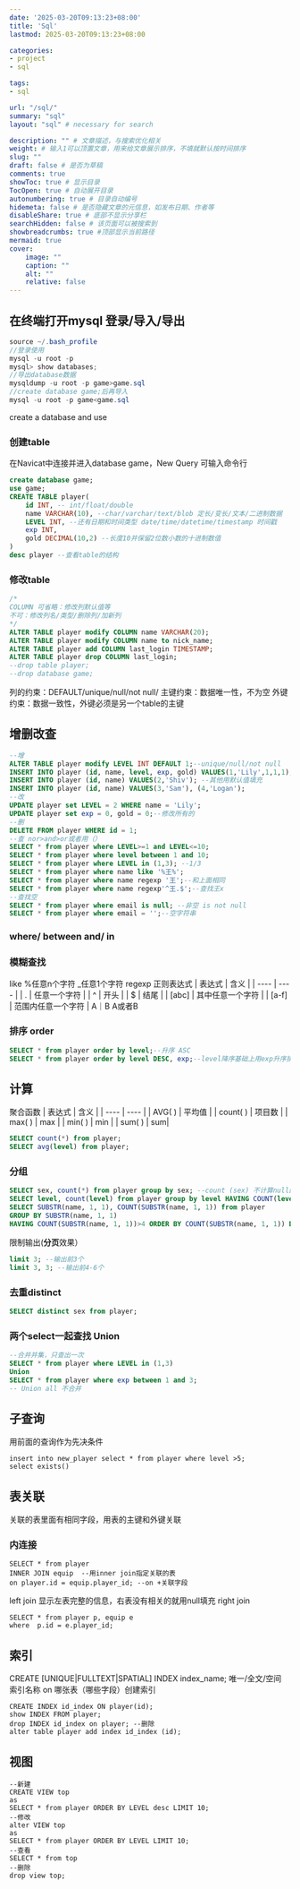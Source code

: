 ```yaml
---
date: '2025-03-20T09:13:23+08:00'
title: 'Sql'
lastmod: 2025-03-20T09:13:23+08:00

categories:
- project 
- sql

tags:
- sql

url: "/sql/"
summary: "sql"
layout: "sql" # necessary for search

description: "" # 文章描述，与搜索优化相关
weight: # 输入1可以顶置文章，用来给文章展示排序，不填就默认按时间排序
slug: ""
draft: false # 是否为草稿
comments: true
showToc: true # 显示目录
TocOpen: true # 自动展开目录
autonumbering: true # 目录自动编号
hidemeta: false # 是否隐藏文章的元信息，如发布日期、作者等
disableShare: true # 底部不显示分享栏
searchHidden: false # 该页面可以被搜索到
showbreadcrumbs: true #顶部显示当前路径
mermaid: true
cover:
    image: ""
    caption: ""
    alt: ""
    relative: false
---
```

## 在终端打开mysql 登录/导入/导出
```java
source ~/.bash_profile
//登录使用
mysql -u root -p 
mysql> show databases;
//导出database数据
mysqldump -u root -p game>game.sql
//create database game;后再导入
mysql -u root -p game<game.sql
```
create a database and use
### 创建table
在Navicat中连接并进入database game，New Query 可输入命令行
```sql
create database game;
use game;
CREATE TABLE player(
	id INT, -- int/float/double
	name VARCHAR(10), --char/varchar/text/blob 定长/变长/文本/二进制数据
	LEVEL INT, --还有日期和时间类型 date/time/datetime/timestamp 时间戳
	exp INT,
	gold DECIMAL(10,2) --长度10并保留2位数小数的十进制数值
)
desc player --查看table的结构
```
### 修改table
```sql
/*
COLUMN 可省略：修改列默认值等
不可：修改列名/类型/删除列/加新列
*/
ALTER TABLE player modify COLUMN name VARCHAR(20);
ALTER TABLE player modify COLUMN name to nick_name;
ALTER TABLE player add COLUMN last_login TIMESTAMP;
ALTER TABLE player drop COLUMN last_login;
--drop table player;
--drop database game;
```
列的约束：DEFAULT/unique/null/not null/
主键约束：数据唯一性，不为空
外键约束：数据一致性，外键必须是另一个table的主键
## 增删改查
```sql
--增
ALTER TABLE player modify LEVEL INT DEFAULT 1;--unique/null/not null
INSERT INTO player (id, name, level, exp, gold) VALUES(1,'Lily',1,1,1);
INSERT INTO player (id, name) VALUES(2,'Shiv'); --其他用默认值填充
INSERT INTO player (id, name) VALUES(3,'Sam'), (4,'Logan');
--改
UPDATE player set LEVEL = 2 WHERE name = 'Lily';
UPDATE player set exp = 0, gold = 0;--修改所有的
--删
DELETE FROM player WHERE id = 1;
--查 nor>and>or或者用（）
SELECT * from player where LEVEL>=1 and LEVEL<=10;
SELECT * from player where level between 1 and 10;
SELECT * from player where LEVEL in (1,3); --1/3
SELECT * from player where name like '%王%';
SELECT * from player where name regexp '王';--和上面相同
SELECT * from player where name regexp'^王.$';--查找王x
--查找空
SELECT * from player where email is null; --非空 is not null
SELECT * from player where email = '';--空字符串
```
### where/ between and/ in
### 模糊查找 
like %任意n个字符 _任意1个字符
regexp 正则表达式
| 表达式 | 含义 |
|  ----  | ----  |
| .  | 任意一个字符 |
| ^  | 开头 | 
| $  | 结尾 | 
| [abc]  | 其中任意一个字符 | 
| [a-f]  | 范围内任意一个字符 | 
 A｜B  A或者B 
### 排序 order
```sql
SELECT * from player order by level;--升序 ASC
SELECT * from player order by level DESC, exp;--level降序基础上用exp升序排列
```
## 计算
聚合函数
| 表达式 | 含义 |
|  ----  | ----  |
| AVG( ) | 平均值 |
| count( )  | 项目数 | 
| max( ) | max | 
| min( ) | min | 
| sum( ) | sum| 
 ```sql
SELECT count(*) from player;
SELECT avg(level) from player;
```
### 分组
 ```sql
SELECT sex, count(*) from player group by sex; --count (sex) 不计算null的数量
SELECT level, count(level) from player group by level HAVING COUNT(level)>4; -- 同一个level人数>4的
SELECT SUBSTR(name, 1, 1), COUNT(SUBSTR(name, 1, 1)) from player
GROUP BY SUBSTR(name, 1, 1)
HAVING COUNT(SUBSTR(name, 1, 1))>4 ORDER BY COUNT(SUBSTR(name, 1, 1)) DESC;--统计姓氏降序排
```
限制输出(**分页**效果）
```sql
limit 3; --输出前3个
limit 3, 3; --输出前4-6个
```
### 去重distinct
```sql
SELECT distinct sex from player; 
```
### 两个select一起查找 Union
```sql
--合并并集，只查出一次
SELECT * from player where LEVEL in (1,3)
Union
SELECT * from player where exp between 1 and 3;
-- Union all 不合并
```
## 子查询
用前面的查询作为先决条件
```
insert into new_player select * from player where level >5;
select exists()
```
## 表关联
关联的表里面有相同字段，用表的主键和外键关联
### 内连接
```
SELECT * from player
INNER JOIN equip  --用inner join指定关联的表
on player.id = equip.player_id; --on +关联字段
```
left join 显示左表完整的信息，右表没有相关的就用null填充
right join
```
SELECT * from player p, equip e
where  p.id = e.player_id;
```
## 索引
CREATE [UNIQUE|FULLTEXT|SPATIAL] INDEX index_name;
唯一/全文/空间 索引名称 
on 哪张表（哪些字段）创建索引
```
CREATE INDEX id_index ON player(id);
show INDEX FROM player;
drop INDEX id_index on player; --删除
alter table player add index id_index (id);
```
## 视图
```
--新建
CREATE VIEW top
as 
SELECT * from player ORDER BY LEVEL desc LIMIT 10;
--修改
alter VIEW top
as 
SELECT * from player ORDER BY LEVEL LIMIT 10;
--查看
SELECT * from top 
--删除
drop view top;
```










